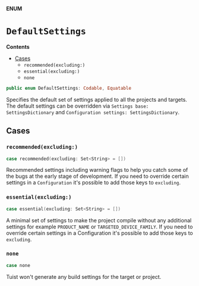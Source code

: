 **ENUM**

# `DefaultSettings`

**Contents**

- [Cases](#cases)
  - `recommended(excluding:)`
  - `essential(excluding:)`
  - `none`

```swift
public enum DefaultSettings: Codable, Equatable
```

Specifies the default set of settings applied to all the projects and targets.
The default settings can be overridden via `Settings base: SettingsDictionary`
and `Configuration settings: SettingsDictionary`.

## Cases
### `recommended(excluding:)`

```swift
case recommended(excluding: Set<String> = [])
```

Recommended settings including warning flags to help you catch some of the bugs at the early stage of development. If you
need to override certain settings in a `Configuration` it's possible to add those keys to `excluding`.

### `essential(excluding:)`

```swift
case essential(excluding: Set<String> = [])
```

A minimal set of settings to make the project compile without any additional settings for example `PRODUCT_NAME` or
`TARGETED_DEVICE_FAMILY`. If you need to override certain settings in a Configuration it's possible to add those keys to
`excluding`.

### `none`

```swift
case none
```

Tuist won't generate any build settings for the target or project.
